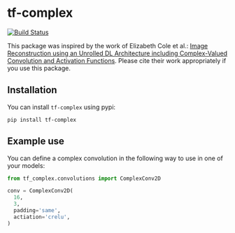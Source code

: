 # tf-complex

[![Build Status](https://travis-ci.com/zaccharieramzi/tf-complex.svg?branch=master)](https://travis-ci.com/zaccharieramzi/tf-complex)

This package was inspired by the work of Elizabeth Cole et al.: [Image Reconstruction using an Unrolled DL Architecture including Complex-Valued Convolution and Activation Functions](https://arxiv.org/abs/2004.01738).
Please cite their work appropriately if you use this package.

## Installation

You can install `tf-complex` using pypi:

```
pip install tf-complex
```

## Example use

You can define a complex convolution in the following way to use in one of your models:

```python
from tf_complex.convolutions import ComplexConv2D

conv = ComplexConv2D(
  16,
  3,
  padding='same',
  actiation='crelu',
)
```
